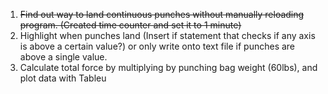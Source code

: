 1. <s>Find out way to land continuous punches without manually reloading program. (Created time counter and set it to 1 minute)</s>
2. Highlight when punches land (Insert if statement that checks if any axis is above a certain value?) or only write onto text file if punches are above a single value.
3. Calculate total force by multiplying by punching bag weight (60lbs), and plot data with Tableu
